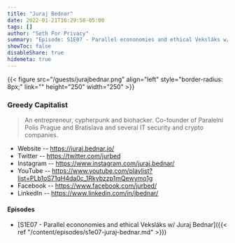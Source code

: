 ```yaml
---
title: "Juraj Bednar"
date: 2022-01-21T16:29:58-05:00
tags: []
author: "Seth For Privacy"
summary: "Episode: S1E07 - Parallel econonomies and ethical Veksláks w/ Juraj Bednar"
showToc: false
disableShare: true
hidemeta: true
---
```


{{< figure src="/guests/jurajbednar.png" align="left" style="border-radius: 8px;" link="" height="250" width="250" >}}

### Greedy Capitalist

> An entrepreneur, cypherpunk and biohacker. Co-founder of Paralelni Polis Prague and Bratislava and several IT security and crypto companies.

- Website -- https://juraj.bednar.io/
- Twitter -- https://twitter.com/jurbed
- Instagram -- https://www.instagram.com/juraj.bednar/
- YouTube -- https://www.youtube.com/playlist?list=PLb1oS71qH4da0c_1Rkybzzp1mQewymo1g
- Facebook -- https://www.facebook.com/jurbed/
- LinkedIn -- https://www.linkedin.com/in/jbednar/

#### Episodes

- [S1E07 - Parallel econonomies and ethical Veksláks w/ Juraj Bednar]({{< ref "/content/episodes/s1e07-juraj-bednar.md" >}})
